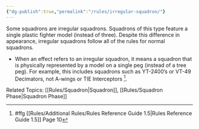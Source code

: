 ```yaml
---
{"dg-publish":true,"permalink":"/rules/irregular-squadron/"}
---
```


Some squadrons are irregular squadrons. Squadrons of this type feature a single plastic fighter model (instead of three). Despite this difference in appearance, irregular squadrons follow all of the rules for normal squadrons.

- When an effect refers to an irregular squadron, it means a squadron that is physically represented by a model on a single peg (instead of a tree peg). For example, this includes squadrons such as YT-2400’s or VT-49 Decimators, not A-wings or TIE Interceptors [^1].

Related Topics: [[Rules/Squadron\|Squadron]], [[Rules/Squadron Phase\|Squadron Phase]]

[^1]: #ffg [[Rules/Additional Rules/Rules Reference Guide 1.5\|Rules Reference Guide 1.5]] Page 10
